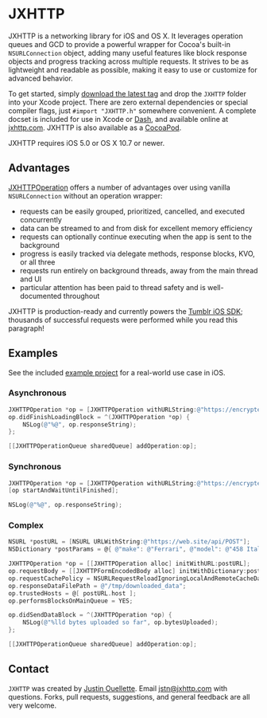 # JXHTTP #

JXHTTP is a networking library for iOS and OS X. It leverages operation queues and GCD to provide a powerful wrapper for Cocoa's built-in `NSURLConnection` object, adding many useful features like block response objects and progress tracking across multiple requests. It strives to be as lightweight and readable as possible, making it easy to use or customize for advanced behavior.

To get started, simply [download the latest tag](https://github.com/jstn/JXHTTP/tags) and drop the `JXHTTP` folder into your Xcode project. There are zero external dependencies or special compiler flags, just `#import "JXHTTP.h"` somewhere convenient. A complete docset is included for use in Xcode or [Dash](http://kapeli.com/dash/), and available online at [jxhttp.com](http://jxhttp.com/docs/html/). JXHTTP is also available as a [CocoaPod](http://cocoapods.org/?q=name%3AJXHTTP).

JXHTTP requires iOS 5.0 or OS X 10.7 or newer.

## Advantages ##

[JXHTTPOperation](JXHTTP/JXHTTPOperation.h) offers a number of advantages over using vanilla `NSURLConnection` without an operation wrapper:

- requests can be easily grouped, prioritized, cancelled, and executed concurrently
- data can be streamed to and from disk for excellent memory efficiency
- requests can optionally continue executing when the app is sent to the background
- progress is easily tracked via delegate methods, response blocks, KVO, or all three
- requests run entirely on background threads, away from the main thread and UI
- particular attention has been paid to thread safety and is well-documented throughout

JXHTTP is production-ready and currently powers the [Tumblr iOS SDK](http://tumblr.com/mobile); thousands of successful requests were performed while you read this paragraph!

## Examples ##

See the included [example project](example/) for a real-world use case in iOS.

### Asynchronous ###

```objective-c
JXHTTPOperation *op = [JXHTTPOperation withURLString:@"https://encrypted.google.com/"];
op.didFinishLoadingBlock = ^(JXHTTPOperation *op) {
    NSLog(@"%@", op.responseString);
};

[[JXHTTPOperationQueue sharedQueue] addOperation:op];
```

### Synchronous ###

```objective-c
JXHTTPOperation *op = [JXHTTPOperation withURLString:@"https://encrypted.google.com/"];
[op startAndWaitUntilFinished];

NSLog(@"%@", op.responseString);
```

### Complex ###

```objective-c
NSURL *postURL = [NSURL URLWithString:@"https://web.site/api/POST"];
NSDictionary *postParams = @{ @"make": @"Ferrari", @"model": @"458 Italia" };

JXHTTPOperation *op = [[JXHTTPOperation alloc] initWithURL:postURL];
op.requestBody = [[JXHTTPFormEncodedBody alloc] initWithDictionary:postParams];
op.requestCachePolicy = NSURLRequestReloadIgnoringLocalAndRemoteCacheData;
op.responseDataFilePath = @"/tmp/downloaded_data";
op.trustedHosts = @[ postURL.host ];
op.performsBlocksOnMainQueue = YES;

op.didSendDataBlock = ^(JXHTTPOperation *op) {
    NSLog(@"%lld bytes uploaded so far", op.bytesUploaded);
};

[[JXHTTPOperationQueue sharedQueue] addOperation:op];
```

## Contact ##

`JXHTTP` was created by [Justin Ouellette](http://justinouellette.com/). Email [jstn@jxhttp.com](mailto:jstn@jxhttp.com) with questions. Forks, pull requests, suggestions, and general feedback are all very welcome.